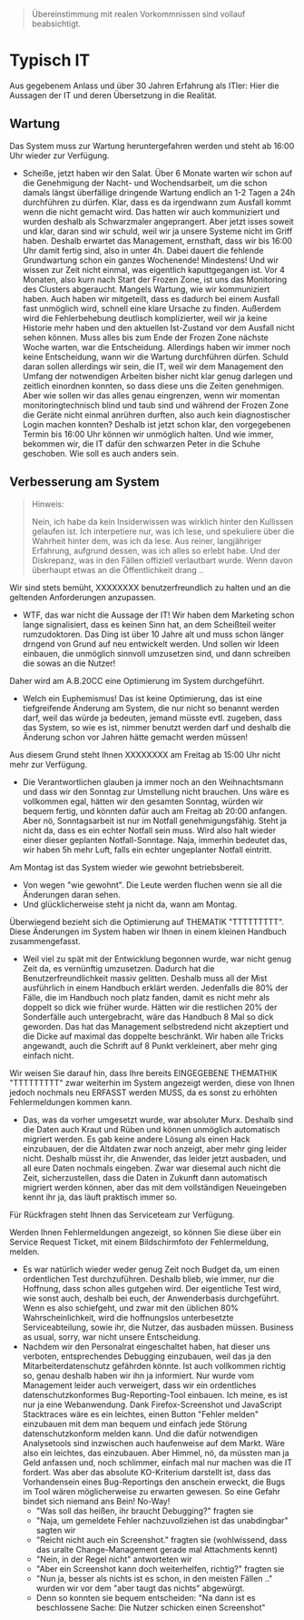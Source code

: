 > Übereinstimmung mit realen Vorkommnissen sind vollauf beabsichtigt.

# Typisch IT

Aus gegebenem Anlass und über 30 Jahren Erfahrung als ITler:  Hier die Aussagen der IT und deren Übersetzung in die Realität.

## Wartung

Das System muss zur Wartung heruntergefahren werden und steht ab 16:00 Uhr wieder zur Verfügung.

- Scheiße, jetzt haben wir den Salat.  Über 6 Monate warten wir schon auf die Genehmigung der Nacht- und Wochendsarbeit,
  um die schon damals längst überfällige dringende Wartung endlich an 1-2 Tagen a 24h durchführen zu dürfen.
  Klar, dass es da irgendwann zum Ausfall kommt wenn die nicht gemacht wird.
  Das hatten wir auch kommuniziert und wurden deshalb als Schwarzmaler angeprangert.
  Aber jetzt isses soweit und klar, daran sind wir schuld, weil wir ja unsere Systeme nicht im Griff haben.
  Deshalb erwartet das Management, ernsthaft, dass wir bis 16:00 Uhr damit fertig sind, also in unter 4h.
  Dabei dauert die fehlende Grundwartung schon ein ganzes Wochenende!  Mindestens!
  Und wir wissen zur Zeit nicht einmal, was eigentlich kaputtgegangen ist.
  Vor 4 Monaten, also kurn nach Start der Frozen Zone, ist uns das Monitoring des Clusters abgeraucht.
  Mangels Wartung, wie wir kommuniziert haben.
  Auch haben wir mitgeteilt, dass es dadurch bei einem Ausfall fast unmöglich wird, schnell eine klare Ursache zu finden.
  Außerdem wird die Fehlerbehebung deutlisch komplizierter, weil wir ja keine Historie mehr haben
  und den aktuellen Ist-Zustand vor dem Ausfall nicht sehen können.
  Muss alles bis zum Ende der Frozen Zone nächste Woche warten, war die Entscheidung.
  Allerdings haben wir immer noch keine Entscheidung,  wann wir die Wartung durchführen dürfen.
  Schuld daran sollen allerdings wir sein, die IT, weil wir dem Management den Umfang der notwendigen Arbeiten
  bisher nicht klar genug darlegen und zeitlich einordnen konnten, so dass diese uns die Zeiten genehmigen.
  Aber wie sollen wir das alles genau eingrenzen, wenn wir momentan monitoringtechnisch blind und taub sind
  und während der Frozen Zone die Geräte nicht einmal anrühren durften, also auch kein diagnostischer Login machen konnten?
  Deshalb ist jetzt schon klar, den vorgegebenen Termin bis 16:00 Uhr können wir unmöglich halten.
  Und wie immer, bekommen wir, die IT dafür den schwarzen Peter in die Schuhe geschoben.
  Wie soll es auch anders sein.


## Verbesserung am System

> Hinweis:
>
> Nein, ich habe da kein Insiderwissen was wirklich hinter den Kullissen gelaufen ist.
> Ich interpetiere nur, was ich lese, und spekuliere über die Wahrheit hinter dem, was ich da lese.
> Aus reiner, langjähriger Erfahrung, aufgrund dessen, was ich alles so erlebt habe.
> Und der Diskrepanz, was in den Fällen offiziell verlautbart wurde.
> Wenn davon überhaupt etwas an die Öffentlichkeit drang ..

Wir sind stets bemüht, XXXXXXXX benutzerfreundlich zu halten und an die geltenden Anforderungen anzupassen.

- WTF, das war nicht die Aussage der IT!
  Wir haben dem Marketing schon lange signalisiert, dass es keinen Sinn hat, an dem Scheißteil weiter rumzudoktoren.
  Das Ding ist über 10 Jahre alt und muss schon länger drngend von Grund auf neu entwickelt werden.
  Und sollen wir Ideen einbauen, die unmöglich sinnvoll umzusetzen sind,
  und dann schreiben die sowas an die Nutzer!

Daher wird am A.B.20CC eine Optimierung im System durchgeführt.

- Welch ein Euphemismus!  Das ist keine Optimierung, das ist eine tiefgreifende Änderung am System,
  die nur nicht so benannt werden darf, weil das würde ja bedeuten, jemand müsste evtl. zugeben,
  dass das System, so wie es ist, nimmer benutzt werden darf und deshalb die Änderung schon vor Jahren hätte gemacht werden müssen!

Aus diesem Grund steht Ihnen XXXXXXXX am Freitag ab 15:00 Uhr nicht mehr zur Verfügung.

- Die Verantwortlichen glauben ja immer noch an den Weihnachtsmann und dass wir den Sonntag zur Umstellung nicht brauchen.
  Uns wäre es vollkommen egal, hätten wir den gesamten Sonntag, würden wir bequem fertig,
  und könnten dafür auch am Freitag ab 20:00 anfangen.
  Aber nö, Sonntagsarbeit ist nur im Notfall genehmigungsfähig.
  Steht ja nicht da, dass es ein echter Notfall sein muss.
  Wird also halt wieder einer dieser geplanten Notfall-Sonntage.
  Naja, immerhin bedeutet das, wir haben 5h mehr Luft, falls ein echter ungeplanter Notfall eintritt.

Am Montag ist das System wieder wie gewohnt betriebsbereit.

- Von wegen "wie gewohnt".  Die Leute werden fluchen wenn sie all die Änderungen daran sehen.
- Und glücklicherweise steht ja nicht da, wann am Montag.

Überwiegend bezieht sich die Optimierung auf THEMATIK "TTTTTTTTT".
Diese Änderungen im System haben wir Ihnen in einem kleinen Handbuch zusammengefasst.

- Weil viel zu spät mit der Entwicklung begonnen wurde, war nicht genug Zeit da, es vernünftig umzusetzen.
  Dadurch hat die Benutzerfreundlichkeit massiv gelitten.  Deshalb muss all der Mist ausführlich in einem Handbuch erklärt werden.
  Jedenfalls die 80% der Fälle, die im Handbuch noch platz fanden, damit es nicht mehr als doppelt so dick wie früher wurde.
  Hätten wir die restlichen 20% der Sonderfälle auch untergebracht, wäre das Handbuch 8 Mal so dick geworden.
  Das hat das Management selbstredend nicht akzeptiert und die Dicke auf maximal das doppelte beschränkt.
  Wir haben alle Tricks angewandt, auch die Schrift auf 8 Punkt verkleinert, aber mehr ging einfach nicht.

Wir weisen Sie darauf hin, dass Ihre bereits EINGEGEBENE THEMATHIK "TTTTTTTTT" zwar weiterhin im System angezeigt werden,
diese von Ihnen jedoch nochmals neu ERFASST werden MUSS, da es sonst zu erhöhten Fehlermeldungen kommen kann.

- Das, was da vorher umgesetzt wurde, war absoluter Murx.
  Deshalb sind die Daten auch Kraut und Rüben und können unmöglich automatisch migriert werden.
  Es gab keine andere Lösung als einen Hack einzubauen, der die Altdaten zwar noch anzeigt, aber mehr ging leider nicht.
  Deshalb müsst ihr, die Anwender, das leider jetzt ausbaden, und all eure Daten nochmals eingeben.
  Zwar war diesemal auch nicht die Zeit, sicherzustellen, dass die Daten in Zukunft dann automatisch migriert werden können,
  aber das mit dem vollständigen Neueingeben kennt ihr ja, das läuft praktisch immer so.

Für Rückfragen steht Ihnen das Serviceteam zur Verfügung.

Werden Ihnen Fehlermeldungen angezeigt, so können Sie diese über ein Service Request Ticket,
mit einem Bildschirmfoto der Fehlermeldung, melden.

- Es war natürlich wieder weder genug Zeit noch Budget da, um einen ordentlichen Test durchzuführen.
  Deshalb blieb, wie immer, nur die Hoffnung, dass schon alles gutgehen wird.
  Der eigentliche Test wird, wie sonst auch, deshalb bei euch, der Anwenderbasis durchgeführt.
  Wenn es also schiefgeht, und zwar mit den üblichen 80% Wahrscheinlichkeit,
  wird die hoffnungslos unterbesetzte Serviceabteilung, sowie ihr, die Nutzer, das ausbaden müssen.
  Business as usual, sorry, war nicht unsere Entscheidung.
- Nachdem wir den Personalrat eingeschaltet haben, hat dieser uns verboten, entsprechendes Debugging einzubauen,
  weil das ja den Mitarbeiterdatenschutz gefährden könnte.  Ist auch vollkommen richtig so, genau deshalb haben wir ihn ja informiert.
  Nur wurde vom Management leider auch verweigert, dass wir ein ordentliches datenschutzkonformes Bug-Reporting-Tool einbauen.
  Ich meine, es ist nur ja eine Webanwendung.  Dank Firefox-Screenshot und JavaScript Stacktraces wäre es ein leichtes,
  einen Button "Fehler melden" einzubauen mit dem man bequem und einfach jede Störung datenschutzkonform melden kann.
  Und die dafür notwendigen Analysetools sind inzwischen auch haufenweise auf dem Markt.  Wäre also ein leichtes, das einzubauen.
  Aber Himmel, nö, da müssten man ja Geld anfassen und, noch schlimmer, einfach mal nur machen was die IT fordert.
  Was aber das absolute KO-Kriterium darstellt ist, dass das Vorhandensein eines Bug-Reportings den anschein erweckt,
  die Bugs im Tool wären möglicherweise zu erwarten gewesen.  So eine Gefahr bindet sich niemand ans Bein!  No-Way!
  - "Was soll das heißen, ihr braucht Debugging?" fragten sie
  - "Naja, um gemeldete Fehler nachzuvollziehen ist das unabdingbar" sagten wir
  - "Reicht nicht auch ein Screenshot." fragten sie (wohlwissend, dass das uralte Change-Management gerade mal Attachments kennt)
  - "Nein, in der Regel nicht" antworteten wir
  - "Aber ein Screenshot kann doch weiterhelfen, richtig?" fragten sie
  - "Nun ja, besser als nichts ist es schon, in den meisten Fällen .." wurden wir vor dem "aber taugt das nichts" abgewürgt.
  - Denn so konnten sie bequem entscheiden: "Na dann ist es beschlossene Sache:  Die Nutzer schicken einen Screenshot"

